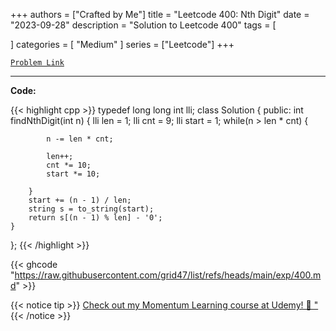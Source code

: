 
+++
authors = ["Crafted by Me"]
title = "Leetcode 400: Nth Digit"
date = "2023-09-28"
description = "Solution to Leetcode 400"
tags = [
    
]
categories = [
    "Medium"
]
series = ["Leetcode"]
+++



[`Problem Link`](https://leetcode.com/problems/nth-digit/description/)

---



**Code:**

{{< highlight cpp >}}
typedef long long int lli;
class Solution {
public:
    int findNthDigit(int n) {
        lli len = 1;
        lli cnt = 9;
        lli start = 1;
        while(n > len * cnt) {

            n -= len * cnt;
            
            len++;
            cnt *= 10;
            start *= 10;

        }
        start += (n - 1) / len;
        string s = to_string(start);     
        return s[(n - 1) % len] - '0';
    }
};
{{< /highlight >}}

{{< ghcode "https://raw.githubusercontent.com/grid47/list/refs/heads/main/exp/400.md" >}}

{{< notice tip >}}
[Check out my Momentum Learning course at Udemy! 🚀 "](https://www.udemy.com/course/blind-75-the-data-structures-and-algorithms-essentials/)
{{< /notice >}}

